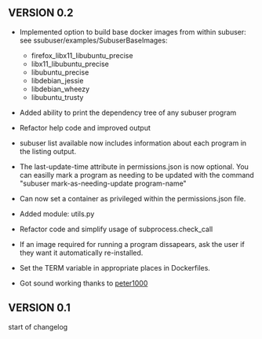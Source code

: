 VERSION 0.2
-------------

* Implemented option to build base docker images from within subuser: 
  see ssubuser/examples/SubuserBaseImages:
    - firefox_libx11_libubuntu_precise
    - libx11_libubuntu_precise
    - libubuntu_precise
    - libdebian_jessie
    - libdebian_wheezy
    - libubuntu_trusty

* Added ability to print the dependency tree of any subuser program

* Refactor help code and improved output

* subuser list available now includes information about each program in the listing output.

* The last-update-time attribute in permissions.json is now optional.  You can easilly mark a program as needing to be updated with the command "subuser mark-as-needing-update program-name"

* Can now set a container as privileged within the permissions.json file.

* Added module: utils.py

* Refactor code and simplify usage of subprocess.check_call

* If an image required for running a program dissapears, ask the user if they want it automatically re-installed.

* Set the TERM variable in appropriate places in Dockerfiles.

* Got sound working thanks to [peter1000](https://github.com/timthelion/subuser/pull/22)

VERSION 0.1
-------------
start of changelog
